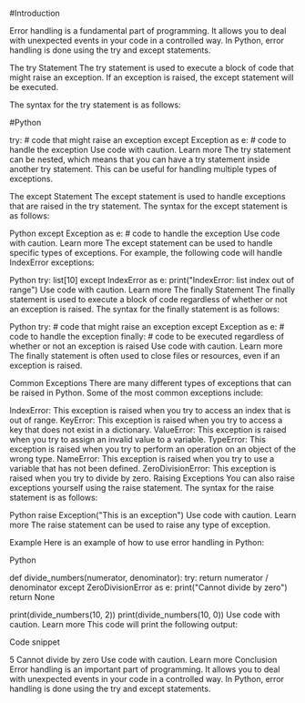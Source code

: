 #Introduction
 
Error handling is a fundamental part of programming. It allows you to deal with unexpected events in your code in a controlled way. In Python, error handling is done using the try and except statements.

The try Statement
The try statement is used to execute a block of code that might raise an exception. If an exception is raised, the except statement will be executed.

The syntax for the try statement is as follows:

#Python
 
try:
    # code that might raise an exception
except Exception as e:
    # code to handle the exception
Use code with caution. Learn more
The try statement can be nested, which means that you can have a try statement inside another try statement. This can be useful for handling multiple types of exceptions.

The except Statement
The except statement is used to handle exceptions that are raised in the try statement. The syntax for the except statement is as follows:

Python
except Exception as e:
    # code to handle the exception
Use code with caution. Learn more
The except statement can be used to handle specific types of exceptions. For example, the following code will handle IndexError exceptions:

Python
try:
    list[10]
except IndexError as e:
    print("IndexError: list index out of range")
Use code with caution. Learn more
The finally Statement
The finally statement is used to execute a block of code regardless of whether or not an exception is raised. The syntax for the finally statement is as follows:

Python
try:
    # code that might raise an exception
except Exception as e:
    # code to handle the exception
finally:
    # code to be executed regardless of whether or not an exception is raised
Use code with caution. Learn more
The finally statement is often used to close files or resources, even if an exception is raised.

Common Exceptions
There are many different types of exceptions that can be raised in Python. Some of the most common exceptions include:

IndexError: This exception is raised when you try to access an index that is out of range.
KeyError: This exception is raised when you try to access a key that does not exist in a dictionary.
ValueError: This exception is raised when you try to assign an invalid value to a variable.
TypeError: This exception is raised when you try to perform an operation on an object of the wrong type.
NameError: This exception is raised when you try to use a variable that has not been defined.
ZeroDivisionError: This exception is raised when you try to divide by zero.
Raising Exceptions
You can also raise exceptions yourself using the raise statement. The syntax for the raise statement is as follows:

Python
raise Exception("This is an exception")
Use code with caution. Learn more
The raise statement can be used to raise any type of exception.

Example
Here is an example of how to use error handling in Python:

Python

def divide_numbers(numerator, denominator):
    try:
        return numerator / denominator
    except ZeroDivisionError as e:
        print("Cannot divide by zero")
        return None

print(divide_numbers(10, 2))
print(divide_numbers(10, 0))
Use code with caution. Learn more
This code will print the following output:

Code snippet

5
Cannot divide by zero
Use code with caution. Learn more
Conclusion
Error handling is an important part of programming. It allows you to deal with unexpected events in your code in a controlled way. In Python, error handling is done using the try and except statements.